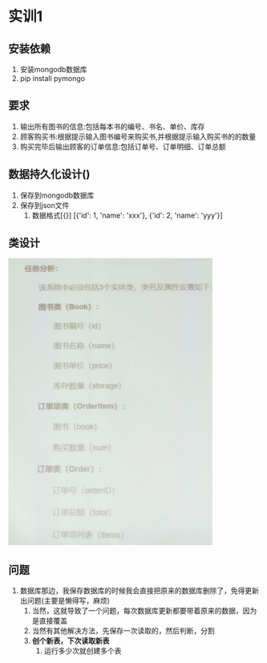 # 实训1

## 安装依赖

1. 安装mongodb数据库
2. pip install pymongo

## 要求

1. 输出所有图书的信息:包括每本书的编号、书名、单价、库存
2. 顾客购买书:根据提示输入图书编号来购买书,并根据提示输入购买书的的数量
3. 购买完毕后输出顾客的订单信息:包括订单号、订单明细、订单总额

## 数据持久化设计()

1. 保存到mongodb数据库
2. 保存到json文件
   1. 数据格式[{}]
      [{'id': 1, 'name': 'xxx'}, {'id': 2, 'name': 'yyy'}]

## 类设计

![](md-images/2021-05-10-10-55-52.png)

## 问题

1. 数据库那边，我保存数据库的时候我会直接把原来的数据库删除了，免得更新出问题(主要是懒得写，麻烦)
   1. 当然，这就导致了一个问题，每次数据库更新都要带着原来的数据，因为是直接覆盖
   2. 当然有其他解决方法，先保存一次读取的，然后判断，分割
   3. **创个新表，下次读取新表**
      1. 运行多少次就创建多个表
